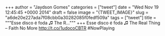 
+++
author = "Jaydson Gomes"
categories = ["tweet"]
date = "Wed Nov 19 12:45:45 +0000 2014"
draft = false
image = "{TWEET_IMAGE}"
slug = "a6de20e227ada7f08cbb0a30282085f0fedf509a"
tags = ["tweet"]
title = """Esse disco é foda ♫ The R..."""
+++
Esse disco é foda ♫ The Real Thing – Faith No More http://t.co/1udocoCBTR #NowPlaying
